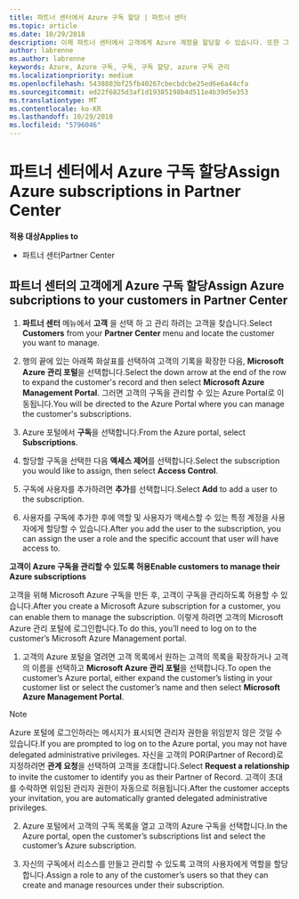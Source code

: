 ```yaml
---
title: 파트너 센터에서 Azure 구독 할당 | 파트너 센터
ms.topic: article
ms.date: 10/29/2018
description: 이제 파트너 센터에서 고객에게 Azure 계정을 할당할 수 있습니다. 또한 그들 스스로 구독을 관리하도록 할 수도 있습니다.
author: labrenne
ms.author: labrenne
keywords: Azure, Azure 구독, 구독, 구독 할당, azure 구독 관리
ms.localizationpriority: medium
ms.openlocfilehash: 5438803bf25fb40267cbecbdcbe25ed6e6a44cfa
ms.sourcegitcommit: ed22f6825d3af1d19385198b4d511e4b39d5e353
ms.translationtype: MT
ms.contentlocale: ko-KR
ms.lasthandoff: 10/29/2018
ms.locfileid: "5796046"
---
```

# <a name="assign-azure-subscriptions-in-partner-center"></a><span data-ttu-id="2b264-104">파트너 센터에서 Azure 구독 할당</span><span class="sxs-lookup"><span data-stu-id="2b264-104">Assign Azure subscriptions in Partner Center</span></span>

**<span data-ttu-id="2b264-105">적용 대상</span><span class="sxs-lookup"><span data-stu-id="2b264-105">Applies to</span></span>**

-  <span data-ttu-id="2b264-106">파트너 센터</span><span class="sxs-lookup"><span data-stu-id="2b264-106">Partner Center</span></span>
 
## <a name="assign-azure-subcriptions-to-your-customers-in-partner-center"></a><span data-ttu-id="2b264-107">파트너 센터의 고객에게 Azure 구독 할당</span><span class="sxs-lookup"><span data-stu-id="2b264-107">Assign Azure subcriptions to your customers in Partner Center</span></span>

1. <span data-ttu-id="2b264-108">**파트너 센터** 메뉴에서 **고객** 을 선택 하 고 관리 하려는 고객을 찾습니다.</span><span class="sxs-lookup"><span data-stu-id="2b264-108">Select **Customers** from your **Partner Center** menu and locate the customer you want to manage.</span></span>

2.  <span data-ttu-id="2b264-109">행의 끝에 있는 아래쪽 화살표를 선택하여 고객의 기록을 확장한 다음, **Microsoft Azure 관리 포털**을 선택합니다.</span><span class="sxs-lookup"><span data-stu-id="2b264-109">Select the down arrow at the end of the row to expand the customer's record and then select **Microsoft Azure Management Portal**.</span></span> <span data-ttu-id="2b264-110">그러면 고객의 구독을 관리할 수 있는 Azure Portal로 이동됩니다.</span><span class="sxs-lookup"><span data-stu-id="2b264-110">You will be directed to the Azure Portal where you can manage the customer's subscriptions.</span></span> 

4. <span data-ttu-id="2b264-111">Azure 포털에서 **구독**을 선택합니다.</span><span class="sxs-lookup"><span data-stu-id="2b264-111">From the Azure portal, select **Subscriptions**.</span></span>

5. <span data-ttu-id="2b264-112">할당할 구독을 선택한 다음 **액세스 제어**를 선택합니다.</span><span class="sxs-lookup"><span data-stu-id="2b264-112">Select the subscription you would like to assign, then select **Access Control**.</span></span>

6. <span data-ttu-id="2b264-113">구독에 사용자를 추가하려면 **추가**를 선택합니다.</span><span class="sxs-lookup"><span data-stu-id="2b264-113">Select **Add** to add a user to the subscription.</span></span> 

7. <span data-ttu-id="2b264-114">사용자를 구독에 추가한 후에 역할 및 사용자가 액세스할 수 있는 특정 계정을 사용자에게 할당할 수 있습니다.</span><span class="sxs-lookup"><span data-stu-id="2b264-114">After you add the user to the subscription, you can assign the user a role and the specific account that user will have access to.</span></span> 

**<span data-ttu-id="2b264-115">고객이 Azure 구독을 관리할 수 있도록 허용</span><span class="sxs-lookup"><span data-stu-id="2b264-115">Enable customers to manage their Azure subscriptions</span></span>**

<span data-ttu-id="2b264-116">고객을 위해 Microsoft Azure 구독을 만든 후, 고객이 구독을 관리하도록 허용할 수 있습니다.</span><span class="sxs-lookup"><span data-stu-id="2b264-116">After you create a Microsoft Azure subscription for a customer, you can enable them to manage the subscription.</span></span> <span data-ttu-id="2b264-117">이렇게 하려면 고객의 Microsoft Azure 관리 포털에 로그인합니다.</span><span class="sxs-lookup"><span data-stu-id="2b264-117">To do this, you’ll need to log on to the customer’s Microsoft Azure Management portal.</span></span> 

1.  <span data-ttu-id="2b264-118">고객의 Azure 포털을 열려면 고객 목록에서 원하는 고객의 목록을 확장하거나 고객의 이름을 선택하고 **Microsoft Azure 관리 포털**을 선택합니다.</span><span class="sxs-lookup"><span data-stu-id="2b264-118">To open the customer’s Azure portal, either expand the customer’s listing in your customer list or select the customer’s name and then select **Microsoft Azure Management Portal**.</span></span>
    
> [!NOTE]  
> <span data-ttu-id="2b264-119">Azure 포털에 로그인하라는 메시지가 표시되면 관리자 권한을 위임받지 않은 것일 수 있습니다.</span><span class="sxs-lookup"><span data-stu-id="2b264-119">If you are prompted to log on to the Azure portal, you may not have delegated administrative privileges.</span></span> <span data-ttu-id="2b264-120">자신을 고객의 POR(Partner of Record)로 지정하려면 **관계 요청**을 선택하여 고객을 초대합니다.</span><span class="sxs-lookup"><span data-stu-id="2b264-120">Select **Request a relationship** to invite the customer to identify you as their Partner of Record.</span></span> <span data-ttu-id="2b264-121">고객이 초대를 수락하면 위임된 관리자 권한이 자동으로 허용됩니다.</span><span class="sxs-lookup"><span data-stu-id="2b264-121">After the customer accepts your invitation, you are automatically granted delegated administrative privileges.</span></span> 

2.  <span data-ttu-id="2b264-122">Azure 포털에서 고객의 구독 목록을 열고 고객의 Azure 구독을 선택합니다.</span><span class="sxs-lookup"><span data-stu-id="2b264-122">In the Azure portal, open the customer’s subscriptions list and select the customer’s Azure subscription.</span></span>

3.  <span data-ttu-id="2b264-123">자신의 구독에서 리소스를 만들고 관리할 수 있도록 고객의 사용자에게 역할을 할당합니다.</span><span class="sxs-lookup"><span data-stu-id="2b264-123">Assign a role to any of the customer’s users so that they can create and manage resources under their subscription.</span></span>


